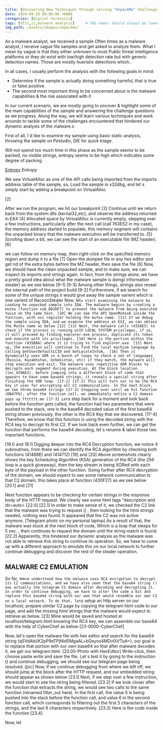 ```yaml
---
title: [Uncovering New Techniques through solving "UnpackMe" Challenge]
date: 2024-09-16 00:00:00 +0800
categories: [Digital Forensics]
tags: [dfir,ir,malware analysis]     # TAG names should always be lowercase
img_path: /assets/images/unpackme/
---
```



As a malware analyst, we received a sample 
Often times as a malware analyst, I receive vague file samples and get asked to analyze them. What I mean by vague is that they either unknown to most Public threat intelligence platforms or they do exist with low/high detection rate but with generic detection names. Those are mostly hueristix detections which..

In all cases, I usually perform the analysis with the following goals in mind:
* Determine if the sample is actually doing something harmful, that is true or false positive.
* The second most important thing to be concerned about is the malware capabilities & the risk associated with it

In our current scenario, we are mostly going to uncover & highlight some of the main capabilities of the sample and answering the challenge questions as we progress.
Along the way, we will learn various techniques and work arounds to tackle some of the challenges encountered that hindered our dynamic analysis of the malware.s

First of all, I`d like to examine my sample using basic static analysis, throwing the sample on Pestudio, DIE for quick triage.

Will not spend too much time in this phase as the sample seems to be packed, no visible strings, entropy seems to be high which indicates some degree of packing.

[Entropy](/assets/images/unpackme/Entropy.png)
_Entropy_

We saw VirtualAlloc as one of the API calls being imported from the imports address table of the sample, so,
Load the sample in x32dbg, and let`s simply start by adding a breakpoint on VirtualAlloc

[2]

After we run the program, we hit our breakpoint
[3]
Continue until we return back from the system dlls (kernal32,etc), and observe the address returned in EAX
[4]
Allocated space by VirtualAlloc is currently empty, stepping over a few instructions, particularly after the next call (call 763E52 in my case), the memory address started to populate, this memory segment will contains the unpacked binary that the malware execution will be transferred to.
[5]
Scrolling down a bit, we can see the start of an executable file (MZ header).
[6]

we can follow on memory map, then right-click on the specified memory region and dump it to a file
[7]
Open the dumped file in any hex editor and get rid of the extra bytes before the MZ header, then save the file
[8]
Now, we should have the clean unpacked sample, and to make sure, we can inspect its imports and strings again. In fact, from the strings alone, we have a pretty good idea about what the malware sample is doing( information stealer) as we see below
[9-1] [9-3]
Among other things, strings also reveal the internal path of the project build 
[9-2]
Furthermore, if we search for some of the unique strings it would give away the sample varient which is one varient of RacoonStealer
Now, let`s start examining the malware by Loading he unpacked sample into IDA. The malware begins by creating a mutex (function sub_DD2DF7) to prevent the malware from being executed twice on the same host.
[10]
We can see the API OpenMutexA inside the function, with esi register holding the mutex name.
[11]
If we debug the sample using IDA, and we examine the address at ESI, we can obtain the Mutex name as below
[12]
[13]
Next, the malware calls (435AE5) to check if the process is running with LOCAL SYSTEM privileges, if so, it will proceed by finding explorer.exe process, duplicate its token and execute with its privileges.
[14]
Here is the portion within the function (435B8A) where it is trying to find explorer.exe 
[15]
Next up, the execution will continue to find the local machine language by calling GetUserDefaultLCID and GetLocaleInfoA, 
[16]
Then it dynamically uses XOR in a bunch of loops to check a set of languages (Russia, Kazakhstan, Uzbekistan, etc) if they match, the malware will stop execution and exit.
The malware uses repetitive XOR blocks to decrypts each segment during execution. At the block location (loc_429AE3), before jumping into a different block of code that appears to have some base64 strings, it reveals a special string after finishing the XOR loop.
[17-1] [17-2]
This will turn out to be the RC4 key it uses for encrypting all C2 communications.
In the next block, we see three base64 strings
[17-3]
Stepping over until we hit function (DB47F6), after the function call, we immediately notice a C2 domain pops up
Ttttttt.me
[17-3]
Let`s step back for a moment and look back before the function gets called, the function had two parameters that were pushed to the stack, one is the base64 decoded value of the first base64 string shown previously, the other is the RC4 Key that we discovered.
[17-4]
Therefore, we know that this function is using the decoded string with the RC4 key to decrypt its first C2.
If we look back even further, we can get the function that performs the base64 decoding, let`s rename & label those two important functions.
 
[18.0 and 18.1]
Digging deeper into the RC4 Decryption function, we notice 4 subroutines, from there we can identify the RC4 algorithm by checking both functions (41468E) and (414712)
[19] and [20]
Above screenshots clearly shows the key Scheduling Algorithm (KSA) generation  of the RC4 (the 256 loop is a quick giveaway), then the key stream is being XORed with each byte of the payload in the other function.
Going further after RC4 decryption of the domain, we should expect to see some network communication to that C2 domain, this takes place at function (430F27) as we see below 
[20.1] and [21]

Next function appears to be checking for certain strings in the response body of the HTTP request. We clearly see some html tags "description and dir=auto>
[22.0]
[22.1]
In order to make sense of it, we checked the C2 link that the malware was trying to request () , then looking for the html strings needed, nothing was found. It appeared that the C2 was not active anymore.
[Telegram photo on my personal laptop]
As a result of that, the malware was stuck at the next block of code, Which is a loop that sleeps for 5 sec. , then continues to request the domain until the string match is found.
[22.2]
Apparently, this hindered our dynamic analysis as the malware was not able to retrieve this string to continue its operation.
So, we have to come up with a different approach to emulate this on our local network to further continue debugging and discover the rest of the stealer operation.


MALWARE C2 EMULATION
---------------------------------------
So far, we`ve understood how the malware uses RC4 encryption to decrypt its C2 communications, and we have also seen that the base64 string () was actually the telegram C2 domain after decoding and decrypting it. In order to continue debugging, we have to alter the code a bit and replace this base64 string with our own that would resemble our own C2 on a local network.
To do that, let`s setup an http server on our localhost, prepare similar C2 page by copying the telegram html code to our page, and add the missing html strings that the malware would expect to retrieve as below.
[23]
Mine would be saved and hosted at localhost/telegram.html
knowing the RC4 key, we can assemble our base64 with the help of CyberChef as below
[23-0000-CyberChef]

Now, let's open the malware file with hex editor and search for the base64 string (qSVdAbi/K2pP9eTPjNld5MgaAL+bQsyox4MDv0iVTuA=), our goal is to replace that portion with our own base64 so that after malware decodes it, we get our telegram.html.
[23.00-Photo with HexEditor]
Write-click, then choose paste write and save the file.
Let`s test it by going to the instruction () and continue debugging, we should see our telegram page being resolved. 
[pic]
Now, if we continue debugging from where we left off, we should jump at the block after the HTTP request, and our embedded string should appear as shown below
[23.1]
Next, if we step over a few instruction, we would start to see the string being filtered.
[23.2]
If we look closer after the function that extracts the string, we would see two calls to the same function (renamed filter_out here). In the first call, the value 5 is being pushed into the stack before the function call, and value 6 in the second function call, which corresponds to filtering out the first 5 characters of the strings, and the last 6 characters respectively.
[23.3]
Here is the code inside the function
[23.4]

Now, let
